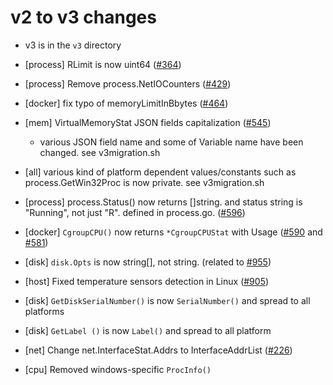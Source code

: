 # v2 to v3 changes

- v3 is in the `v3` directory

- [process] RLimit is now uint64 ([#364](https://github.com/sunny316/gopsutil/issues/364))
- [process] Remove process.NetIOCounters ([#429](https://github.com/sunny316/gopsutil/issues/429))
- [docker] fix typo of memoryLimitInBbytes  ([#464](https://github.com/sunny316/gopsutil/issues/464))
- [mem] VirtualMemoryStat JSON fields capitalization ([#545](https://github.com/sunny316/gopsutil/issues/545))
  - various JSON field name and some of Variable name have been changed. see v3migration.sh
- [all] various kind of platform dependent values/constants such as process.GetWin32Proc is now private. see v3migration.sh
- [process] process.Status() now returns []string. and status string is "Running", not just "R". defined in process.go. ([#596](https://github.com/sunny316/gopsutil/issues/596))
- [docker] `CgroupCPU()` now returns `*CgroupCPUStat` with Usage  ([#590](https://github.com/sunny316/gopsutil/issues/590) and [#581](https://github.com/sunny316/gopsutil/issues/581))
- [disk] `disk.Opts` is now string[], not string. (related to [#955](https://github.com/sunny316/gopsutil/issues/955))
- [host] Fixed temperature sensors detection in Linux ([#905](https://github.com/sunny316/gopsutil/issues/905))
- [disk] `GetDiskSerialNumber()` is now `SerialNumber()` and spread to all platforms
- [disk] `GetLabel ()` is now `Label()` and spread to all platform
- [net] Change net.InterfaceStat.Addrs to InterfaceAddrList ([#226](https://github.com/sunny316/gopsutil/issues/226))
- [cpu] Removed windows-specific `ProcInfo()`
